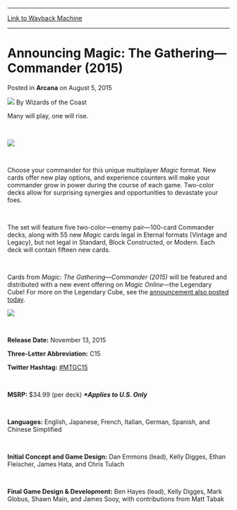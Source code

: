 
---
[Link to Wayback Machine](https://web.archive.org/web/20210501105029/https://magic.wizards.com/en/articles/archive/arcana/announcing-magic-gathering-commander-2015-2015-08-05)

[_metadata_:author]:- "Wizards of the Coast"
[_metadata_:description]:- "The latest set of Magic: The Gathering—Commander decks."
[_metadata_:generator]:- "Drupal 7 (http://drupal.org)"
[_metadata_:node]:- "446991"
[_metadata_:publish_date]:- "2015-08-05"
[_metadata_:source]:- "div-main-content"
[_metadata_:title]:- "Announcing Magic: The Gathering—Commander (2015)"
[_metadata_:wayback_capture_timestamp]:- "2021-05-01 10:50:29"
[_metadata_:wayback_raw_url]:- "https://web.archive.org/web/20210501105029id_/https://magic.wizards.com/en/articles/archive/arcana/announcing-magic-gathering-commander-2015-2015-08-05"
[_metadata_:wayback_url]:- "https://magic.wizards.com/en/articles/archive/arcana/announcing-magic-gathering-commander-2015-2015-08-05"
---


Announcing Magic: The Gathering—Commander (2015)
================================================



 Posted in **Arcana**
 on August 5, 2015 






![](https://media.magic.wizards.com/styles/auth_small/public/images/person/wizards_author.jpg)
By Wizards of the Coast











Many will play, one will rise.


 


![](https://media.wizards.com/2015/images/daily/C15_Logo_ENG.png)


 


Choose your commander for this unique multiplayer *Magic* format. New cards offer new play options, and experience counters will make your commander grow in power during the course of each game. Two-color decks allow for surprising synergies and opportunities to devastate your foes.


 


The set will feature five two-color—enemy pair—100-card Commander decks, along with 55 new *Magic* cards legal in Eternal formats (Vintage and Legacy), but not legal in Standard, Block Constructed, or Modern. Each deck will contain fifteen new cards.


 


Cards from *Magic: The Gathering—Commander (2015)* will be featured and distributed with a new event offering on *Magic Online*—the Legendary Cube! For more on the Legendary Cube, see the [announcement also posted today](http://magic.wizards.com/en/MTGO/articles/archive/magic-online/announcing-legendary-cube-2015-08-05).       


![](https://media.wizards.com/2015/images/daily/C15_Set-Symbol-Common.png)


 


**Release Date:** November 13, 2015


**Three-Letter Abbreviation:** C15


**Twitter Hashtag:** [#MTGC15](https://twitter.com/hashtag/MTGC15?src=hash)


 


**MSRP:** $34.99 (per deck) ***\*Applies to U.S. Only***


 


**Languages:** English, Japanese, French, Italian, German, Spanish, and Chinese Simplified


 


**Initial Concept and Game Design:** Dan Emmons (lead), Kelly Digges, Ethan Fleischer, James Hata, and Chris Tulach


 


**Final Game Design & Development:** Ben Hayes (lead), Kelly Digges, Mark Globus, Shawn Main, and James Sooy, with contributions from Matt Tabak


 


 







